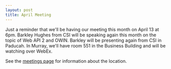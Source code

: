 ```yaml
---
layout: post
title: April Meeting
---
```


Just a reminder that we'll be having our meeting this month on April 13 at 6pm. Barkley Hughes from CSI will be speaking again this month on the topic of Web API 2 and OWIN. Barkley will be presenting again from CSI in Paducah. In Murray, we'll have room 551 in the Business Building and will be watching over WebEx.

See the [meetings page](http://wkydev.com/meetings/#meeting-id-7) for information about the location.
